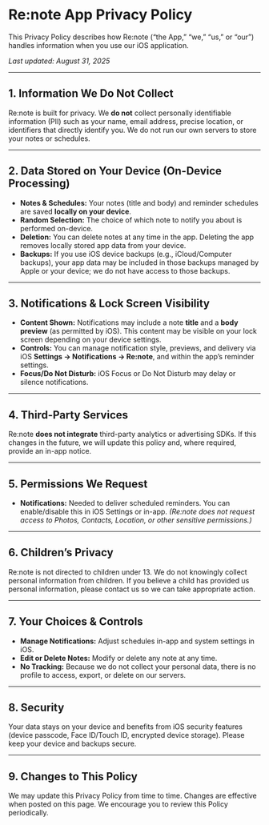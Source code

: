 # Re\:note App Privacy Policy

This Privacy Policy describes how Re\:note (“the App,” “we,” “us,” or “our”) handles information when you use our iOS application.

*Last updated: August 31, 2025*

---

## 1. Information We Do Not Collect

Re\:note is built for privacy. We **do not** collect personally identifiable information (PII) such as your name, email address, precise location, or identifiers that directly identify you.
We do not run our own servers to store your notes or schedules.

---

## 2. Data Stored on Your Device (On-Device Processing)

* **Notes & Schedules:** Your notes (title and body) and reminder schedules are saved **locally on your device**.
* **Random Selection:** The choice of which note to notify you about is performed on-device.
* **Deletion:** You can delete notes at any time in the app. Deleting the app removes locally stored app data from your device.
* **Backups:** If you use iOS device backups (e.g., iCloud/Computer backups), your app data may be included in those backups managed by Apple or your device; we do not have access to those backups.

---

## 3. Notifications & Lock Screen Visibility

* **Content Shown:** Notifications may include a note **title** and a **body preview** (as permitted by iOS). This content may be visible on your lock screen depending on your device settings.
* **Controls:** You can manage notification style, previews, and delivery via iOS **Settings → Notifications → Re\:note**, and within the app’s reminder settings.
* **Focus/Do Not Disturb:** iOS Focus or Do Not Disturb may delay or silence notifications.

---

## 4. Third-Party Services

Re\:note **does not integrate** third-party analytics or advertising SDKs. If this changes in the future, we will update this policy and, where required, provide an in-app notice.

---

## 5. Permissions We Request

* **Notifications:** Needed to deliver scheduled reminders. You can enable/disable this in iOS Settings or in-app.
  *(Re\:note does not request access to Photos, Contacts, Location, or other sensitive permissions.)*

---

## 6. Children’s Privacy

Re\:note is not directed to children under 13. We do not knowingly collect personal information from children. If you believe a child has provided us personal information, please contact us so we can take appropriate action.

---

## 7. Your Choices & Controls

* **Manage Notifications:** Adjust schedules in-app and system settings in iOS.
* **Edit or Delete Notes:** Modify or delete any note at any time.
* **No Tracking:** Because we do not collect your personal data, there is no profile to access, export, or delete on our servers.

---

## 8. Security

Your data stays on your device and benefits from iOS security features (device passcode, Face ID/Touch ID, encrypted device storage). Please keep your device and backups secure.

---

## 9. Changes to This Policy

We may update this Privacy Policy from time to time. Changes are effective when posted on this page. We encourage you to review this Policy periodically.
